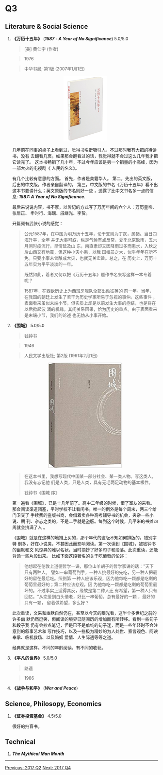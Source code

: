 # Q3

## Literature & Social Science

1. **《万历十五年》** (***1587 - A Year of No Significance***)  5.0/5.0

    > [美] 黄仁宇 (作者)

    > 1976

    > 中华书局; 第1版 (2007年1月1日)

    <p align="center"><img src="images/1587_a_year_of_no_significance.jpg" width="30%" height="30%"></p>

    几年前在同事的桌子上看到过，觉得书名挺吸引人，不过那时我有大把的待读书，没有
    去翻看几页。如果那会翻看过的话，我觉得就不会过这么几年我才把它读完了。
    这本书畅销了几十年，不过今年应该是另一个销量的小高峰，因为一部大火的电视剧《
    人民的名义》。

    有几个比较有意思的方面。
    首先，作者是美籍华人。
    第二，先出的英文版，后出的中文版，作者亲自翻译的。
    第三，中文版的书名《万历十五年》看不出这本书要讲什么；英文原版的书名则好一些
    ，透露了比中文书名多一点的信息: ***1587: A Year of No Significance***.

    最后来说说内容，书不厚，以传记的方式写了万历年间的六个人：万历皇帝、张居正、
    申时行、海瑞、戚继光、李贽。

    开篇颇有武侠小说的感觉：

    > 公元1587年，在中国为明万历十五年，论干支则为丁亥，属猪。当日四海升平，全年
     并无大事可叙，纵是气候有点反常，夏季北京缺雨，五六月间时疫流行，旱情延及山
     东，南直隶却又因降雨过多而患水，入秋之后山西又有地震，但这种小灾小患，以我
     国幅员之大，似乎年年在所不免。只要小事未曾酿成大灾，也就无关宏旨。总之，在
     历史上，万历十五年实为平平淡淡的一年。
     >
     > 既然如此，着者又何以把《万历十五年》题作书名来写这样一本专着呢？
     >
     > 1587年，在西欧历史上为西班牙舰队全部出动征英的
     前一年。当年，在我国的朝廷上发生了若干为历史学家所易于忽视的事仲。这些事件
     ，表面看来虽似末端小节，但实质上却是以前发生大事的症结，也是将在以后掀起波
     澜的机缘。其间关系因果，恰为历史的重点。由于表面看来是末端小节，我们的论述
     也无妨从小事开始。

1. **《围城》** 5.0/5.0

    > 钱钟书

    > 1946

    > 人民文学出版社; 第2版 (1991年2月1日)

    <p align="center"><img src="images/wei_cheng.jpg"></p>

    > 在这本书里，我想写现代中国某一部分社会、某一类人物。写这类人，我没有忘记他
    > 们是人类，只是人类，具有无毛两足动物的基本根性。
    >
    > 钱钟书《围城 序》

    第一遍看《围城》，已是十几年前了。高中二年级的时候，借了室友的来看。
    那会阅读渠道闭塞，平时学校不让看闲书。唯一的例外是每个周末，两三个给门卫交了
    手续费的盗版书商，会借着卖各种高考辅导书的机会，夹杂一些小说、期
    刊、杂志之类的，不是二手就是盗版。每到这个时候，几平米的书摊四周就会挤满了人
    。

    《围城》就是在这样的地摊上买的，那个年代的盗版不知如何排版的，错别字特
    别多，好在小说类，不甚因此而影响阅读。第一次读到《围城》，被钱钟书的幽默和文
    风惊异的难以名状，当时摘抄了好多句子和段落。此次重读，还能背诵一些片段出来。
    比如下面这段著名的关于吃葡萄的论述：

    > 他想起在伦敦上道德哲学一课，那位山羊胡子的哲学家讲的话："天下只有两种人。
    > 譬如一串葡萄到手，一种人挑最好的先吃，另一种人把最好的留在最后吃。照例第
    > 一种人应该乐观，因为他每吃一颗都是吃剩的葡萄里最好的；第二种应该悲观，因
    > 为他每吃一颗都是吃剩的葡萄里最坏的。不过事实上适得其反，缘故是第二种人还
    > 有希望，第一种人只有回忆。"从恋爱到白头偕老，好比一串葡萄，总有最好的一颗
    > ，最好的只有一颗， 留着做希望，多么好？


    此次重读，文采和幽默自然仍在，甚至以今天的眼光看，这半个多世纪之前的许多幽
    默仍然逗笑，但阅读的境界已随阅历的增加而有所转移。看到一些句子和段子我
    仍有会抄点笔记，但是已不是单纯的句子迷，而是一些年轻时不会注意到的叙事艺术和
    写作技巧，以及一些极为精妙的为人处世、察言观色、阿谀奉承、临机救场、以及婚姻
    爱情、人生际遇等等之道。

    经典就是这样。不同的年龄阅读，有不同的收获。

1. **《平凡的世界》**  5.0/5.0

    > 路遥

    > 1986

1. **《战争与和平》** (***War and Peace***)

## Science, Philosopy, Economics

1. **《证券投资基金》** 4.5/5.0

    很好的扫盲书。


## Technical

1. ***The Mythical Man Month***


---------------------------------------------------
  [Previous: 2017 Q2](2017_Q2.md)           [Next: 2017 Q4](2017_Q4.md)
